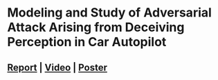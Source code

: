 # Modeling and Study of Adversarial Attack Arising from Deceiving Perception in Car Autopilot

## [Report](https://drive.google.com/file/d/1oDLT-tGFP5JlN1V_EiNY9McwMdqJnAYp/view) | [Video](https://drive.google.com/drive/folders/1RHFFfsBU5HvBgxWah8wbz85v0oewqMZr) | [Poster](https://drive.google.com/file/d/1oSgPL7so0WGtu6o-KZZhvHtjLGk7Jyvf/view)
